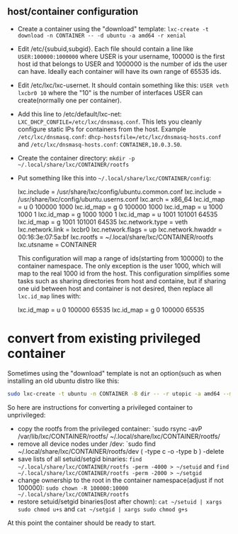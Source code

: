 ## host/container configuration

- Create a container using the "download" template:
  `lxc-create -t download -n CONTAINER -- -d ubuntu -a amd64 -r xenial`

- Edit /etc/{subuid,subgid}. Each file should contain a line like `USER:100000:1000000`
  where USER is your username, 100000 is the first host id that belongs to USER
  and 1000000 is the number of ids the user can have. Ideally each container
  will have its own range of 65535 ids.

- Edit /etc/lxc/lxc-usernet. It should contain something like this: `USER veth lxcbr0 10`
  where the "10" is the number of interfaces USER can create(normally one per
  container).

- Add this line to /etc/default/lxc-net: `LXC_DHCP_CONFILE=/etc/lxc/dnsmasq.conf`.
  This lets you cleanly configure static IPs for containers from the host. Example
  `/etc/lxc/dnsmasq.conf`: `dhcp-hostsfile=/etc/lxc/dnsmasq-hosts.conf` and
  `/etc/lxc/dnsmasq-hosts.conf`: `CONTAINER,10.0.3.50`.

- Create the container directory: `mkdir -p ~/.local/share/lxc/CONTAINER/rootfs`

- Put something like this into `~/.local/share/lxc/CONTAINER/config`:

    lxc.include = /usr/share/lxc/config/ubuntu.common.conf
    lxc.include = /usr/share/lxc/config/ubuntu.userns.conf
    lxc.arch = x86_64
    lxc.id_map = u    0   100000     1000
    lxc.id_map = g    0   100000     1000
    lxc.id_map = u 1000     1000        1
    lxc.id_map = g 1000     1000        1
    lxc.id_map = u 1001   101001    64535
    lxc.id_map = g 1001   101001    64535
    lxc.network.type = veth
    lxc.network.link = lxcbr0
    lxc.network.flags = up
    lxc.network.hwaddr = 00:16:3e:07:5a:bf
    lxc.rootfs = ~/.local/share/lxc/CONTAINER/rootfs
    lxc.utsname = CONTAINER

  This configuration will map a range of ids(starting from 100000) to the
  container namespace. The only exception is the user 1000, which will map to
  the real 1000 id from the host. This configuration simplifies some tasks such
  as sharing directories from host and containe, but if sharing one uid between
  host and container is not desired, then replace all `lxc.id_map` lines with:

    lxc.id_map = u    0   100000     65535
    lxc.id_map = g    0   100000     65535

# convert from existing privileged container

Sometimes using the "download" template is not an option(such as when installing
an old ubuntu distro like this:

```sh
sudo lxc-create -t ubuntu -n CONTAINER -B dir -- -r utopic -a amd64 --mirror http://old-releases.ubuntu.com/ubuntu --security-mirror http://old-releases.ubuntu.com/ubuntu
```

So here are instructions for converting a privileged container to unprivileged:

- copy the rootfs from the privileged container:
  `sudo rsync -avP /var/lib/lxc/CONTAINER/rootfs/ ~/.local/share/lxc/CONTAINER/rootfs/
- remove all device nodes under /dev:
  `sudo find ~/.local/share/lxc/CONTAINER/rootfs/dev \( -type c -o -type b \) -delete
- save lists of all setuid/setgid binaries:
  `find ~/.local/share/lxc/CONTAINER/rootfs -perm -4000 > ~/setuid` and
  `find ~/.local/share/lxc/CONTAINER/rootfs -perm -2000 > ~/setgid`
- change ownership to the root in the container namespace(adjust if not 100000):
  `sudo chown -R 100000:10000 ~/.local/share/lxc/CONTAINER/rootfs`
- restore setuid/setgid binaries(lost after chown):
  `cat ~/setuid | xargs sudo chmod u+s` and `cat ~/setgid | xargs sudo chmod g+s`

At this point the container should be ready to start.
